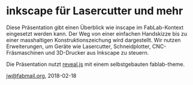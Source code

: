 # inkscape für Lasercutter und mehr

Diese Präsentation gibt einen Überblick wie inscape im FabLab-Kontext eingesetzt werden kann. Der Weg von einer einfachen Handskizze bis zu einer masshaltigen Konstruktionszeichung wird dargestellt. Wir nutzen Erweiterungen, um Geräte wie Lasercutter, 
Schneidplotter, CNC-Fräsmaschinen und 3D-Drucker aus Inkscape zu steuern.

Die Präsentation nutzt [reveal.js](https://github.com/hakimel/reveal.js)
mit einem selbstgebauten fablab-theme.

jw@fabmail.org, 2018-02-18
